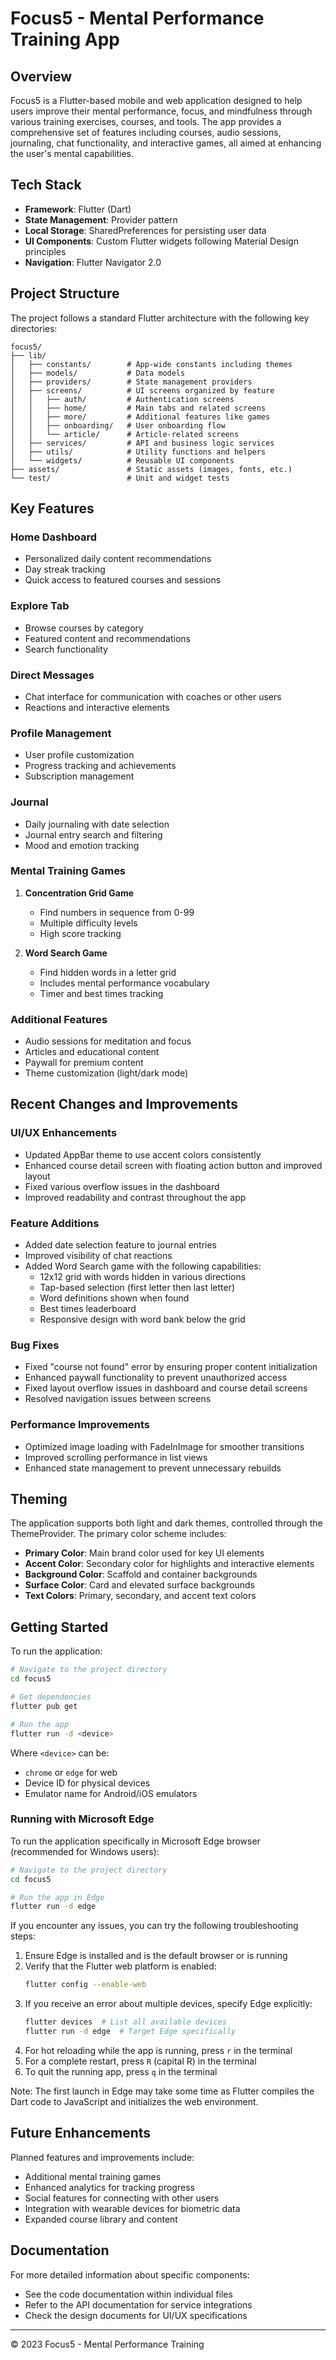 # Focus5 - Mental Performance Training App

## Overview

Focus5 is a Flutter-based mobile and web application designed to help users improve their mental performance, focus, and mindfulness through various training exercises, courses, and tools. The app provides a comprehensive set of features including courses, audio sessions, journaling, chat functionality, and interactive games, all aimed at enhancing the user's mental capabilities.

## Tech Stack

- **Framework**: Flutter (Dart)
- **State Management**: Provider pattern
- **Local Storage**: SharedPreferences for persisting user data
- **UI Components**: Custom Flutter widgets following Material Design principles
- **Navigation**: Flutter Navigator 2.0

## Project Structure

The project follows a standard Flutter architecture with the following key directories:

```
focus5/
├── lib/
│   ├── constants/        # App-wide constants including themes
│   ├── models/           # Data models
│   ├── providers/        # State management providers
│   ├── screens/          # UI screens organized by feature
│   │   ├── auth/         # Authentication screens
│   │   ├── home/         # Main tabs and related screens
│   │   ├── more/         # Additional features like games
│   │   ├── onboarding/   # User onboarding flow
│   │   └── article/      # Article-related screens
│   ├── services/         # API and business logic services
│   ├── utils/            # Utility functions and helpers
│   └── widgets/          # Reusable UI components
├── assets/               # Static assets (images, fonts, etc.)
└── test/                 # Unit and widget tests
```

## Key Features

### Home Dashboard
- Personalized daily content recommendations
- Day streak tracking
- Quick access to featured courses and sessions

### Explore Tab
- Browse courses by category
- Featured content and recommendations
- Search functionality

### Direct Messages
- Chat interface for communication with coaches or other users
- Reactions and interactive elements

### Profile Management
- User profile customization
- Progress tracking and achievements
- Subscription management

### Journal
- Daily journaling with date selection
- Journal entry search and filtering
- Mood and emotion tracking

### Mental Training Games
1. **Concentration Grid Game**
   - Find numbers in sequence from 0-99
   - Multiple difficulty levels
   - High score tracking

2. **Word Search Game**
   - Find hidden words in a letter grid
   - Includes mental performance vocabulary
   - Timer and best times tracking

### Additional Features
- Audio sessions for meditation and focus
- Articles and educational content
- Paywall for premium content
- Theme customization (light/dark mode)

## Recent Changes and Improvements

### UI/UX Enhancements
- Updated AppBar theme to use accent colors consistently
- Enhanced course detail screen with floating action button and improved layout
- Fixed various overflow issues in the dashboard
- Improved readability and contrast throughout the app

### Feature Additions
- Added date selection feature to journal entries
- Improved visibility of chat reactions
- Added Word Search game with the following capabilities:
  - 12x12 grid with words hidden in various directions
  - Tap-based selection (first letter then last letter)
  - Word definitions shown when found
  - Best times leaderboard
  - Responsive design with word bank below the grid

### Bug Fixes
- Fixed "course not found" error by ensuring proper content initialization
- Enhanced paywall functionality to prevent unauthorized access
- Fixed layout overflow issues in dashboard and course detail screens
- Resolved navigation issues between screens

### Performance Improvements
- Optimized image loading with FadeInImage for smoother transitions
- Improved scrolling performance in list views
- Enhanced state management to prevent unnecessary rebuilds

## Theming

The application supports both light and dark themes, controlled through the ThemeProvider. The primary color scheme includes:

- **Primary Color**: Main brand color used for key UI elements
- **Accent Color**: Secondary color for highlights and interactive elements
- **Background Color**: Scaffold and container backgrounds
- **Surface Color**: Card and elevated surface backgrounds
- **Text Colors**: Primary, secondary, and accent text colors

## Getting Started

To run the application:

```bash
# Navigate to the project directory
cd focus5

# Get dependencies
flutter pub get

# Run the app
flutter run -d <device>
```

Where `<device>` can be:
- `chrome` or `edge` for web
- Device ID for physical devices
- Emulator name for Android/iOS emulators

### Running with Microsoft Edge

To run the application specifically in Microsoft Edge browser (recommended for Windows users):

```bash
# Navigate to the project directory
cd focus5

# Run the app in Edge
flutter run -d edge
```

If you encounter any issues, you can try the following troubleshooting steps:

1. Ensure Edge is installed and is the default browser or is running
2. Verify that the Flutter web platform is enabled:
   ```bash
   flutter config --enable-web
   ```
3. If you receive an error about multiple devices, specify Edge explicitly:
   ```bash
   flutter devices  # List all available devices
   flutter run -d edge  # Target Edge specifically
   ```
4. For hot reloading while the app is running, press `r` in the terminal
5. For a complete restart, press `R` (capital R) in the terminal
6. To quit the running app, press `q` in the terminal

Note: The first launch in Edge may take some time as Flutter compiles the Dart code to JavaScript and initializes the web environment.

## Future Enhancements

Planned features and improvements include:
- Additional mental training games
- Enhanced analytics for tracking progress
- Social features for connecting with other users
- Integration with wearable devices for biometric data
- Expanded course library and content

## Documentation

For more detailed information about specific components:
- See the code documentation within individual files
- Refer to the API documentation for service integrations
- Check the design documents for UI/UX specifications

---

© 2023 Focus5 - Mental Performance Training
